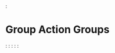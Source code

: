 :[](data_structures.md)

# Group Action Groups

:[](list.md)
:[](action-group.md)
:[](action-users.md)
:[](user-list.md)
:[](user-actions.md)